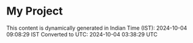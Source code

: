 # My Project

This content is dynamically generated in Indian Time (IST): 2024-10-04 09:08:29 IST
Converted to UTC: 2024-10-04 03:38:29 UTC

